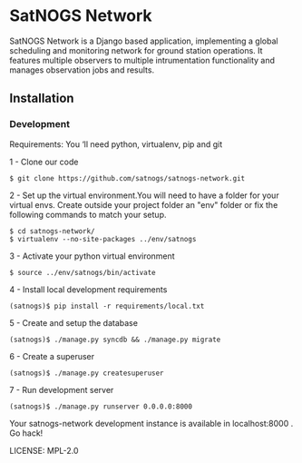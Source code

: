 SatNOGS Network
==============================
SatNOGS Network is a Django based application, implementing a global scheduling and monitoring network for ground station operations. It features multiple observers to multiple intrumentation functionality and manages observation jobs and results.

## Installation

### Development

Requirements: You ‘ll need python, virtualenv, pip and git

1 - Clone our code
```
$ git clone https://github.com/satnogs/satnogs-network.git
```
2 - Set up the virtual environment.You will need to have a folder for your virtual envs. Create outside your project folder an "env" folder or fix the following commands to match your setup.
```
$ cd satnogs-network/
$ virtualenv --no-site-packages ../env/satnogs
```
3 - Activate your python virtual environment
```
$ source ../env/satnogs/bin/activate
```
4 - Install local development requirements
```
(satnogs)$ pip install -r requirements/local.txt
```
5 - Create and setup the database
```
(satnogs)$ ./manage.py syncdb && ./manage.py migrate
```
6 - Create a superuser
```
(satnogs)$ ./manage.py createsuperuser
```
7 - Run development server
```
(satnogs)$ ./manage.py runserver 0.0.0.0:8000
```
Your satnogs-network development instance is available in localhost:8000 . Go hack!

LICENSE: MPL-2.0
